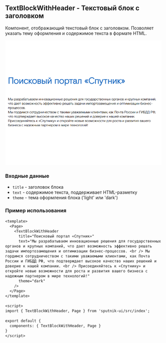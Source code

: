 ## TextBlockWithHeader - Текстовый блок с заголовком

Компонент, отображающий текстовый блок с заголовком. Позволяет указать тему оформления и содержимое текста в формате HTML.

![alt text](docs-images/textBlockWithHeader.png)

### Входные данные

* `title` - заголовок блока
* `text` - содержимое текста, поддерживает HTML-разметку
* `theme` - тема оформления блока ('light' или 'dark')

### Пример использования

```
<template>
  <Page>
    <TextBlockWithHeader 
      title="Поисковый портал «Спутник»" 
      text="Мы разрабатываем инновационные решения для государственных органов и крупных компаний, что дает возможность эффективно решать задачи импортозамещения и оптимизации бизнес-процессов. <br /> Мы гордимся сотрудничеством с такими уважаемыми клиентами, как Почта России и ГИБДД РФ, что подтверждает высокое качество наших решений и доверие к нашей компании. <br /> Присоединяйтесь к «Спутнику» и откройте новые возможности для роста и развития вашего бизнеса с надежным партнером в мире технологий!" 
      theme="dark" 
    />
  </Page>
</template>

<script>
import { TextBlockWithHeader, Page } from 'sputnik-ui/src/index';

export default {
  components: { TextBlockWithHeader, Page }
}
</script>
```